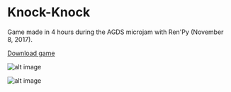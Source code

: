 # Knock-Knock
Game made in 4 hours during the AGDS microjam with Ren'Py (November 8, 2017).

[Download game](https://mateuszzaremba.itch.io/knock-knock)

![alt image](https://i.imgur.com/7mCyhz4.png)

![alt image](https://i.imgur.com/JwvlhEG.png)
